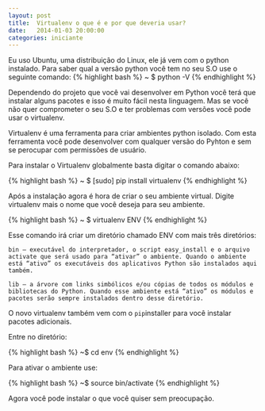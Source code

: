 ```yaml
---
layout: post
title:  Virtualenv o que é e por que deveria usar?
date:   2014-01-03 20:00:00
categories: iniciante
---
```


Eu uso Ubuntu, uma distribuição do Linux, ele já vem
com o python instalado. Para saber qual a versão python
você tem no seu S.O use o seguinte comando:
{% highlight bash %}
~ $ python -V
{% endhighlight %}


Dependendo do projeto que você vai desenvolver em Python você terá
que instalar alguns pacotes e isso é muito fácil nesta linguagem. Mas 
se você não quer comprometer o seu S.O e ter problemas com versões 
você pode usar o virtualenv.

Virtualenv é uma ferramenta para criar ambientes python isolado. Com 
esta ferramenta você pode desenvolver com qualquer versão do Pyhton e sem se perocupar com permissões de usuário.

Para instalar o Virtualenv globalmente basta digitar o comando abaixo:

{% highlight bash %}
~ $ [sudo] pip install virtualenv
{% endhighlight %}

Após a instalação agora é hora de criar o seu ambiente virtual.
Digite virtualenv mais o nome que você deseja para seu ambiente. 

{% highlight bash %}
~ $ virtualenv ENV
{% endhighlight %}

Esse comando irá criar um diretório chamado ENV com mais três diretórios:

    bin – executável do interpretador, o script easy_install e o arquivo activate que será usado para “ativar” o ambiente. Quando o ambiente está “ativo” os executáveis dos aplicativos Python são instalados aqui também.

    lib – a árvore com links simbólicos e/ou cópias de todos os módulos e bibliotecas do Python. Quando esse ambiente está “ativo” os módulos e pacotes serão sempre instalados dentro desse diretório.

O novo virtualenv também vem com o `pip`installer para você instalar pacotes adicionais.

Entre no diretório:

{% highlight bash %}
~$ cd env
{% endhighlight %}

Para ativar o ambiente use:


{% highlight bash %}
~$ source bin/activate
{% endhighlight %}

Agora você pode instalar o que você quiser sem preocupação.





